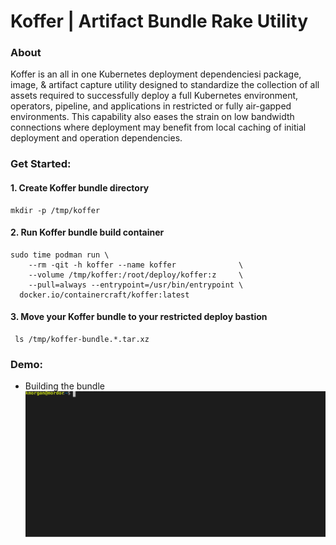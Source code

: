 # Koffer | Artifact Bundle Rake Utility
### About
Koffer is an all in one Kubernetes deployment dependenciesi package, image, & artifact 
capture utility designed to standardize the collection of all assets required to
successfully deploy a full Kubernetes environment, operators, pipeline, and 
applications in restricted or fully air-gapped environments. This capability
also eases the strain on low bandwidth connections where deployment may benefit
from local caching of initial deployment and operation dependencies.

### Get Started:
#### 1. Create Koffer bundle directory
```
mkdir -p /tmp/koffer
```
#### 2. Run Koffer bundle build container
```
sudo time podman run \
    --rm -qit -h koffer --name koffer              \
    --volume /tmp/koffer:/root/deploy/koffer:z     \
    --pull=always --entrypoint=/usr/bin/entrypoint \
  docker.io/containercraft/koffer:latest
```
#### 3. Move your Koffer bundle to your restricted deploy bastion
```
 ls /tmp/koffer-bundle.*.tar.xz
```
### Demo:
  - Building the bundle    
![bundle](./web/bundle.svg)
